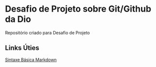# Desafio de Projeto sobre Git/Github da Dio

Repositório criado para Desafio de Projeto

## Links Úties

[Sintaxe Básica Markdown](https:/www.markdownguide.org/basic-syntax/)
